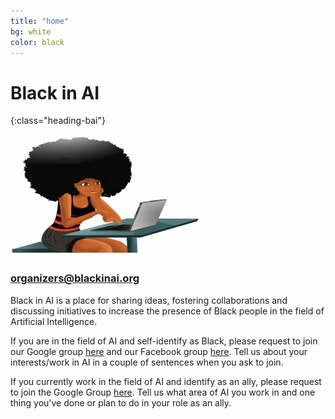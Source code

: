 ```yaml
---
title: "home"
bg: white
color: black
---
```


# Black in AI 
{:class="heading-bai"}

![Black-in-ai](img/black-in-ai.jpeg)



### organizers@blackinai.org


Black in AI is a place for sharing ideas, fostering collaborations and discussing initiatives to increase the presence of Black people in the field of Artificial Intelligence. 

If you are in the field of AI and self-identify as Black, please request to join our Google group [here](https://groups.google.com/forum/#!forum/black-in-ai) and our Facebook group [here](https://www.facebook.com/groups/250631148730672/?ref=bookmarks). Tell us about your interests/work in AI in a couple of sentences when you ask to join. 

If you currently work in the field of AI and identify as an ally, please request to join the Google Group [here](https://groups.google.com/forum/#!forum/black-in-ai). Tell us what area of AI you work in and one thing you've done or plan to do in your role as an ally.